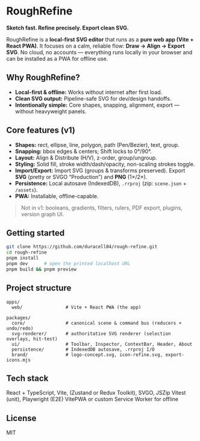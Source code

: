 # RoughRefine

**Sketch fast. Refine precisely. Export clean SVG.**

RoughRefine is a **local-first SVG editor** that runs as a **pure web app (Vite + React PWA)**. It focuses on a calm, reliable flow: **Draw → Align → Export SVG**. No cloud, no accounts — everything runs locally in your browser and can be installed as a PWA for offline use.

## Why RoughRefine?
- **Local-first & offline:** Works without internet after first load.
- **Clean SVG output:** Pipeline-safe SVG for dev/design handoffs.
- **Intentionally simple:** Core shapes, snapping, alignment, export — without heavyweight panels.

## Core features (v1)
- **Shapes:** rect, ellipse, line, polygon, path (Pen/Bezier), text, group.
- **Snapping:** bbox edges & centers; Shift locks to 0°/90°.
- **Layout:** Align & Distribute (H/V), z-order, group/ungroup.
- **Styling:** Solid fill, stroke width/dash/opacity, non-scaling strokes toggle.
- **Import/Export:** Import SVG (groups & transforms preserved). Export **SVG** (pretty or SVGO “Production”) and **PNG** (1×/2×).
- **Persistence:** Local autosave (IndexedDB), `.rrproj` (zip: `scene.json` + `/assets`).
- **PWA:** Installable, offline-capable.

> Not in v1: booleans, gradients, filters, rulers, PDF export, plugins, version graph UI.

## Getting started

```bash
git clone https://github.com/duracell04/rough-refine.git
cd rough-refine
pnpm install
pnpm dev      # open the printed localhost URL
pnpm build && pnpm preview
```

## Project structure

```
apps/
  web/                # Vite + React PWA (the app)

packages/
  core/               # canonical scene & command bus (reducers + undo/redo)
  svg-renderer/       # authoritative SVG renderer (selection overlays, hit-test)
  ui/                 # Toolbar, Inspector, ContextBar, Header, About
  persistence/        # IndexedDB autosave, .rrproj I/O
  brand/              # logo-concept.svg, icon-refine.svg, export-icons.mjs
```

## Tech stack

React + TypeScript, Vite, (Zustand or Redux Toolkit), SVGO, JSZip
Vitest (unit), Playwright (E2E)
VitePWA or custom Service Worker for offline

## License

MIT
